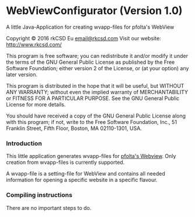 # WebViewConfigurator (Version 1.0)
A little Java-Application for creating wvapp-files for pfolta's WebView

Copyright © 2016 rkCSD Eu <email@rkcsd.com>
Visit our website: http://www.rkcsd.com/

This program is free software; you can redistribute it and/or modify
it under the terms of the GNU General Public License as published by
the Free Software Foundation; either version 2 of the License, or
(at your option) any later version.

This program is distributed in the hope that it will be useful,
but WITHOUT ANY WARRANTY; without even the implied warranty of
MERCHANTABILITY or FITNESS FOR A PARTICULAR PURPOSE.  See the
GNU General Public License for more details.

You should have received a copy of the GNU General Public License
along with this program; if not, write to the Free Software
Foundation, Inc., 51 Franklin Street, Fifth Floor, Boston,
MA 02110-1301, USA.

### Introduction

This little application generates wvapp-files for [pfolta's Webview](https://github.com/pfolta/WebView). Only creation from wvapp-files is currently supported.

A wvapp-file is a setting-file for WebView and contains all needed information for opening a specific website in a specific flavour.

### Compiling instructions

There are no important steps to do.
